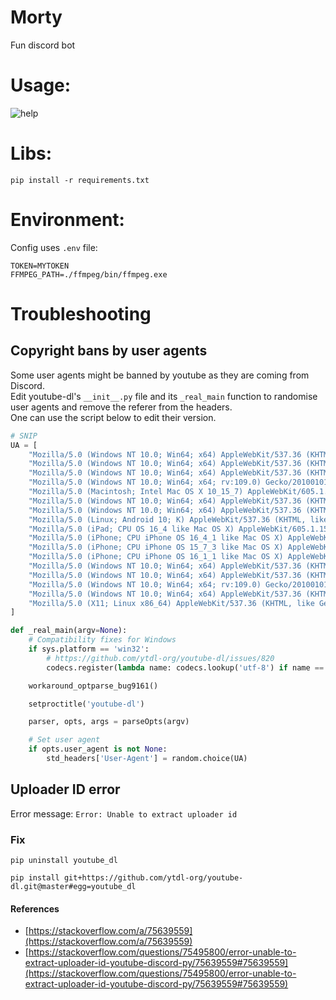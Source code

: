 # Morty
Fun discord bot

# Usage:
![help](./img/help.PNG)

# Libs:
`pip install -r requirements.txt`

# Environment:
Config uses `.env` file:    
```
TOKEN=MYTOKEN
FFMPEG_PATH=./ffmpeg/bin/ffmpeg.exe
```

# Troubleshooting

## Copyright bans by user agents
Some user agents might be banned by youtube as they are coming from Discord.     
Edit youtube-dl's `__init__.py` file and its `_real_main` function to randomise user agents
and remove the referer from the headers.      
One can use the script below to edit their version.
```py
# SNIP
UA = [
    "Mozilla/5.0 (Windows NT 10.0; Win64; x64) AppleWebKit/537.36 (KHTML, like Gecko) Chrome/113.0.0.0 Safari/537.36",
    "Mozilla/5.0 (Windows NT 10.0; Win64; x64) AppleWebKit/537.36 (KHTML, like Gecko) Chrome/113.0.0.0 Safari/537.36 Edg/113.0.1774.42",
    "Mozilla/5.0 (Windows NT 10.0; Win64; x64) AppleWebKit/537.36 (KHTML, like Gecko) Chrome/113.0.0.0 Safari/537.3",
    "Mozilla/5.0 (Windows NT 10.0; Win64; x64; rv:109.0) Gecko/20100101 Firefox/113.0",
    "Mozilla/5.0 (Macintosh; Intel Mac OS X 10_15_7) AppleWebKit/605.1.15 (KHTML, like Gecko) Version/16.4 Safari/605.1.1",
    "Mozilla/5.0 (Windows NT 10.0; Win64; x64) AppleWebKit/537.36 (KHTML, like Gecko) Chrome/113.0.0.0 Safari/537.36 Edg/113.0.1774.4",
    "Mozilla/5.0 (Windows NT 10.0; Win64; x64) AppleWebKit/537.36 (KHTML, like Gecko) Chrome/111.0.0.0 Safari/537.3",
    "Mozilla/5.0 (Linux; Android 10; K) AppleWebKit/537.36 (KHTML, like Gecko) Chrome/113.0.0.0 Mobile Safari/537.3",
    "Mozilla/5.0 (iPad; CPU OS 16_4 like Mac OS X) AppleWebKit/605.1.15 (KHTML, like Gecko) CriOS/112.0.5615.70 Mobile/15E148 Safari/604.",
    "Mozilla/5.0 (iPhone; CPU iPhone OS 16_4_1 like Mac OS X) AppleWebKit/605.1.15 (KHTML, like Gecko) Version/16.4 Mobile/15E148 Safari/604.",
    "Mozilla/5.0 (iPhone; CPU iPhone OS 15_7_3 like Mac OS X) AppleWebKit/605.1.15 (KHTML, like Gecko) Version/15.6.4 Mobile/15E148 Safari/604.",
    "Mozilla/5.0 (iPhone; CPU iPhone OS 16_1_1 like Mac OS X) AppleWebKit/605.1.15 (KHTML, like Gecko) Version/16.1 Mobile/15E148 Safari/604.",
    "Mozilla/5.0 (Windows NT 10.0; Win64; x64) AppleWebKit/537.36 (KHTML, like Gecko) Chrome/113.0.0.0 Safari/537.36",
    "Mozilla/5.0 (Windows NT 10.0; Win64; x64) AppleWebKit/537.36 (KHTML, like Gecko) Chrome/113.0.0.0 Safari/537.36 Edg/113.0.1774.42",
    "Mozilla/5.0 (Windows NT 10.0; Win64; x64; rv:109.0) Gecko/20100101 Firefox/113.0",
    "Mozilla/5.0 (Windows NT 10.0; Win64; x64) AppleWebKit/537.36 (KHTML, like Gecko) Chrome/113.0.0.0 Safari/537.36 OPR/98.0.4759.39",
    "Mozilla/5.0 (X11; Linux x86_64) AppleWebKit/537.36 (KHTML, like Gecko) Chrome/113.0.0.0 Safari/537.36"
]

def _real_main(argv=None):
    # Compatibility fixes for Windows
    if sys.platform == 'win32':
        # https://github.com/ytdl-org/youtube-dl/issues/820
        codecs.register(lambda name: codecs.lookup('utf-8') if name == 'cp65001' else None)

    workaround_optparse_bug9161()

    setproctitle('youtube-dl')

    parser, opts, args = parseOpts(argv)

    # Set user agent
    if opts.user_agent is not None:
        std_headers['User-Agent'] = random.choice(UA)
```

## Uploader ID error
Error message:    `Error: Unable to extract uploader id`
### Fix
```
pip uninstall youtube_dl

pip install git+https://github.com/ytdl-org/youtube-dl.git@master#egg=youtube_dl
```
#### References
- [https://stackoverflow.com/a/75639559](https://stackoverflow.com/a/75639559)
- [https://stackoverflow.com/questions/75495800/error-unable-to-extract-uploader-id-youtube-discord-py/75639559#75639559](https://stackoverflow.com/questions/75495800/error-unable-to-extract-uploader-id-youtube-discord-py/75639559#75639559)